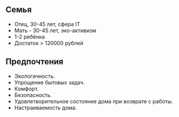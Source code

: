 ## Семья
- Отец, 30-45 лет, сфера IT
- Мать - 30-45 лет, эко-активизм
- 1-2 ребёнка
- Достаток > 120000 рублей

## Предпочтения
- Экологичность. 
- Упрощение бытовых задач.
- Комфорт.
- Безопасность.
- Удовлетворительное состояние дома при возврате с работы.
- Настраиваемость дома.